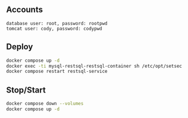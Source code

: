 ## Accounts
```text
database user: root, password: rootpwd
tomcat user: cody, password: codypwd
```
## Deploy
```bash
docker compose up -d
docker exec -ti mysql-restsql-restsql-container sh /etc/opt/setsec
docker compose restart restsql-service
```
## Stop/Start
```bash
docker compose down --volumes
docker compose up -d
```